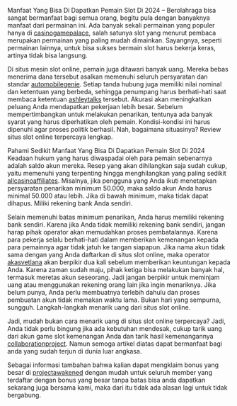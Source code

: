 Manfaat Yang Bisa Di Dapatkan Pemain Slot Di 2024 – Berolahraga bisa sangat bermanfaat bagi semua orang, begitu pula dengan banyaknya manfaat dari permainan ini. Ada banyak sekali permainan yang populer hanya di <a href="https://casinogamepalace.com/">casinogamepalace</a>, salah satunya slot yang menurut pembaca merupakan permainan yang paling mudah dimainkan. Sayangnya, seperti permainan lainnya, untuk bisa sukses bermain slot harus bekerja keras, artinya tidak bisa langsung.

Di situs mesin slot online, pemain juga ditawari banyak uang. Mereka bebas menerima dana tersebut asalkan memenuhi seluruh persyaratan dan standar <a href="https://automobilegenie.com/">automobilegenie</a>. Setiap tanda hubung juga memiliki nilai nominal dan ketentuan yang berbeda, sehingga penumpang harus berhati-hati saat membaca ketentuan <a href="https://ashleytalks.com/">ashleytalks</a> tersebut. Akurasi akan meningkatkan peluang Anda mendapatkan pekerjaan lebih besar. Sebelum mempertimbangkan untuk melakukan penarikan, tentunya ada banyak syarat yang harus diperhatikan oleh pemain. Kondisi-kondisi ini harus dipenuhi agar proses politik berhasil. Nah, bagaimana situasinya? Review situs slot online terpercaya lengkap.

Pahami Sedikit Manfaat Yang Bisa Di Dapatkan Pemain Slot Di 2024
Keadaan hukum yang harus diwaspadai oleh para pemain sebenarnya adalah saldo akun mereka. Resep yang akan dihilangkan saja sudah cukup, yaitu memenuhi yang terpenting hingga menghilangkan yang paling sedikit <a href="https://allcasinoaffiliates.com/">allcasinoaffiliates</a>. Misalnya, jika pengguna yang Anda ikuti menetapkan persyaratan penarikan minimum 50.000, maka saldo akun Anda harus minimal 50.000 atau lebih. Jika di bawah minimum, maka tidak dapat dihapus. Miliki rekening bank Anda sendiri.

Selain memenuhi batas minimum penarikan, Anda harus memiliki rekening bank sendiri. Karena jika Anda tidak memiliki rekening bank sendiri, jangan harap pihak operator akan memudahkan proses pembatalannya. Karena para pekerja selalu berhati-hati dalam memberikan kemenangan kepada para pemainnya agar tidak jatuh ke tangan siapapun. Jika nama akun tidak sama dengan yang Anda daftarkan di situs slot online, maka operator <a href="https://akasvetlana.com/">akasvetlana</a> akan berpikir dua kali sebelum memberikan keuntungan kepada Anda. Karena zaman sudah maju, pihak ketiga bisa melakukan banyak hal, termasuk meretas akun seseorang. Jadi jangan berpikir untuk meminjam uang atau menggunakan rekening orang lain jika ingin menariknya. Jika belum punya, Anda perlu membuatnya terlebih dahulu dan proses pembuatan akun tidak memakan waktu lama. Bukan hari yang sempurna, sungguh. Langkah-langkah menarik uang dari situs slot online.

Jadi, mudah bukan cara menarik uang di situs slot online terpercaya? Jadi, Anda tidak perlu bingung jika ada kebutuhan mendesak, cukup tarik uang dari akun game slot kemenangan Anda dan tarik hasil kemenangannya <a href="https://collaborationproject.org/">collaborationproject</a>. Namun semoga artikel diatas dapat bermanfaat bagi anda yang sudah terjun di dunia luar angkasa.

Sebagai informasi tambahan bahwa kalian dapat mengklaim bonus yang besar di <a href="https://projectawakened.com/">projectawakened</a> dengan mudah untuk seluruh member yang terdaftar dengan bonus yang besar tanpa batas bisa anda dapatkan sekarang juga bersama kami, maka  dari itu tidak ada alasan lagi untuk tidak bergabung.

